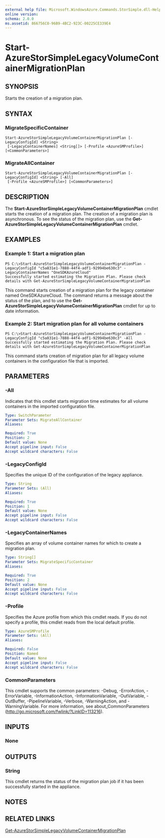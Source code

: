```yaml
---
external help file: Microsoft.WindowsAzure.Commands.StorSimple.dll-Help.xml
online version: 
schema: 2.0.0
ms.assetid: 866756C0-96B9-4BC2-923C-00225CE339E4
---
```


# Start-AzureStorSimpleLegacyVolumeContainerMigrationPlan

## SYNOPSIS
Starts the creation of a migration plan.

## SYNTAX

### MigrateSpecificContainer
```
Start-AzureStorSimpleLegacyVolumeContainerMigrationPlan [-LegacyConfigId] <String>
 [-LegacyContainerNames] <String[]> [-Profile <AzureSMProfile>] [<CommonParameters>]
```

### MigrateAllContainer
```
Start-AzureStorSimpleLegacyVolumeContainerMigrationPlan [-LegacyConfigId] <String> [-All]
 [-Profile <AzureSMProfile>] [<CommonParameters>]
```

## DESCRIPTION
The **Start-AzureStorSimpleLegacyVolumeContainerMigrationPlan** cmdlet starts the creation of a migration plan.
The creation of a migration plan is asynchronous.
To see the status of the migration plan, use the **Get-AzureStorSimpleLegacyVolumeContainerMigrationPlan** cmdlet.

## EXAMPLES

### Example 1: Start a migration plan
```
PS C:\>Start-AzureStorSimpleLegacyVolumeContainerMigrationPlan -LegacyConfigId "c5a831e1-7888-44f4-adf1-92994be630c3" -LegacyContainerNames "OneSDKAzureCloud"
Successfully started estimating the Migration Plan. Please check details with Get-AzureStorSimpleLegacyVolumeContainerMigrationPlan
```

This command starts creation of a migration plan for the legacy container named OneSDKAzureCloud.
The command returns a message about the status of the plan, and to use the **Get-AzureStorSimpleLegacyVolumeContainerMigrationPlan** cmdlet for up to date information.

### Example 2: Start migration plan for all volume containers
```
PS C:\>Start-AzureStorSimpleLegacyVolumeContainerMigrationPlan -LegacyConfigId "c5a831e1-7888-44f4-adf1-92994be630c3" -All
Successfully started estimating the Migration Plan. Please check details with Get-AzureStorSimpleLegacyVolumeContainerMigrationPlan
```

This command starts creation of migration plan for all legacy volume containers in the configuration file that is imported.

## PARAMETERS

### -All
Indicates that this cmdlet starts migration time estimates for all volume containers in the imported configuration file.

```yaml
Type: SwitchParameter
Parameter Sets: MigrateAllContainer
Aliases: 

Required: True
Position: 2
Default value: None
Accept pipeline input: False
Accept wildcard characters: False
```

### -LegacyConfigId
Specifies the unique ID of the configuration of the legacy appliance.

```yaml
Type: String
Parameter Sets: (All)
Aliases: 

Required: True
Position: 1
Default value: None
Accept pipeline input: False
Accept wildcard characters: False
```

### -LegacyContainerNames
Specifies an array of volume container names for which to create a migration plan.

```yaml
Type: String[]
Parameter Sets: MigrateSpecificContainer
Aliases: 

Required: True
Position: 2
Default value: None
Accept pipeline input: False
Accept wildcard characters: False
```

### -Profile
Specifies the Azure profile from which this cmdlet reads.
If you do not specify a profile, this cmdlet reads from the local default profile.

```yaml
Type: AzureSMProfile
Parameter Sets: (All)
Aliases: 

Required: False
Position: Named
Default value: None
Accept pipeline input: False
Accept wildcard characters: False
```

### CommonParameters
This cmdlet supports the common parameters: -Debug, -ErrorAction, -ErrorVariable, -InformationAction, -InformationVariable, -OutVariable, -OutBuffer, -PipelineVariable, -Verbose, -WarningAction, and -WarningVariable. For more information, see about_CommonParameters (http://go.microsoft.com/fwlink/?LinkID=113216).

## INPUTS

### None

## OUTPUTS

### String
This cmdlet returns the status of the migration plan job if it has been successfully started in the appliance.

## NOTES

## RELATED LINKS

[Get-AzureStorSimpleLegacyVolumeContainerMigrationPlan](./Get-AzureStorSimpleLegacyVolumeContainerMigrationPlan.md)


